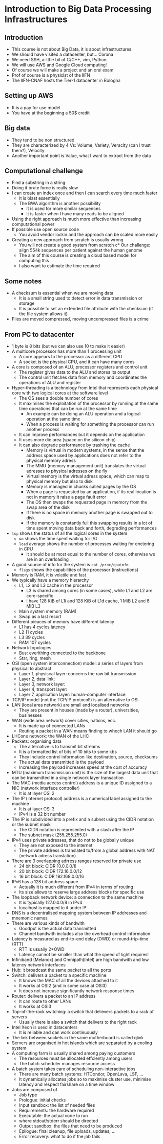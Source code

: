 # Introduction to Big Data Processing Infrastructures

## Introduction
* This course is not about Big Data, it is about infrastructures
* We should have visited a datacenter, but... Corona
* We need SSH, a little bit of C/C++, vim, Python
* We will use AWS and Google Cloud computing!
* Of course we will make a project and an oral exam
* Prof of course is a physicist of the IIFN
* The IIFN-CNAF hosts the Tier-1 datacenter in Bologna

## Setting up AWS
* It is a pay for use model
* You have at the beginning a 50\$ credit

## Big data
* They tend to be non structured
* They are characterized by 4 Vs: Volume, Variety, Veracity (can I trust them?), Velocity
* Another important point is Value, what I want to extract from the data

## Computational challenge
* Find a substring in a string
* Doing it brute force is really slow
* I can create an index once and then I can search every time much faster
	* It is blast essentially
	* The BWA algorithm is another possibility
		* It is used for more similar sequences
		* It is faster when I have many reads to be aligned
* Using the right approach is much more effective than increasing computational power
* If possible use open source code
	* You avoid vendor lockin and the approach can be scaled more easily
* Creating a new approach from scratch is usually wrong
	* You will not create a good system from scratch
 c* Our challenge: align 554k sequences per patient against the human genome
	* The aim of this course is creating a cloud based model for computing this
	* I also want to estimate the time required

## Some notes
* A checksum is essential when we are moving data
	* It is a small string used to detect error in data transmission or storage
	* It is possible to set an extended file attribute with the checksum (if the file system allows it)
* Files are moved compressed, moving uncompressed files is a crime

## From PC to datacenter
* 1 byte is 8 bits (but we can also use 10 to make it easier)
* A multicore processor has more than 1 processing unit
	* A core appears to the processor as a different CPU
	* A socket is the physical CPU, and it can have many cores
* A core is composed of an ALU, processor registers and control unit
	* The register gives data to the ALU and stores its output
	* The control unit fetches data from memory and coordinates the operations of ALU and register
* Hyper-threading is a technology from Intel that represents each physical core with two logical cores at the software level
	* The OS sees a double number of cores
	* It maximises the exploitation of the processor by running at the same time operations that can be run at the same time
		* An example can be doing an ALU operation and a logical operation at the same time
		* When a process is waiting for something the processor can run another process
	* It can improve performances but it depends on the application
	* It uses more die area (space on the silicon chip)
	* It can also degrade performance by trashing the cache
		* Memory is virtual in modern systems, in the sense that the address space used by applications does not refer to the physical memory adress
		* The MMU (memory management unit) translates the virtual adresses to physical adresses on the fly
		* Virtual memory is the virtual adress space, which can map to physical memory but also to disk
		* Memory is managed in chunks called pages by the OS
		* When a page is requested by an application, if its real location is not in memory it raise a page fault error
		* The OS then swaps the requested page in memory from the swap area of the disk
		* If there is no space in memory another page is swapped out to disk
		* If the memory is constantly full this swapping results in a lot of time spent moving data back and forth, degrading performances
* `top` shows the status of all the logical cores in the system
	* `wa` shows the time spent waiting for I/O
	* `load` average shows the number of processes waiting for enetering in CPU
		* It should be at most equal to the number of cores, otherwise we are in an overloading
* A good source of info for the system is `cat /proc/cpuinfo`
	* `flags` shows the capabilities of the processor (instructions)
* Memory is RAM, it is volatile and fast
* We typically have a memory hierarchy
	* L1, L2 and L3 cache in the processor
		* L3 is shared among cores (in some cases), while L1 and L2 are core-specific
		* I have 128 KiB of L1i and 128 KiB of L1d cache, 1 MiB L2 and 8 MiB L3
	* Main system memory (RAM)
	* Swap as a last resort
* Different pieaces of memory have different latency
	* L1 has 4 cycles latency
	* L2 11 cycles
	* L3 39 cycles
	* RAM 107 cycles
* Network topologies
	* Bus: everithing connected to the backbone
	* Star, ring, mesh
* OSI (open system interconnection) model: a series of layers from physical to abstract
	* Layer 1, physiscal layer: concerns the raw bit transmission
	* Layer 2, data link:
	* Layer 3, network layer:
	* Layer 4, transport layer:
	* Layer 7, application layer: human-computer interface
* TCP/IP model (not the TCP/IP protocol!) is an alternative to OSI
* LAN (local area network) are small and localised networks
	* They are present in houses (made by a router), universities, businesses
* WAN (wide area network) cover cities, nations, ecc.
	* It is made up of connected LANs
	* Routing a packet in a WAN means finding to whoch LAN it should go
* LHCone network: the WAN of the LHC
* Packets: organising data
	* The alternative is to transmit bit streams
	* It is a formatted list of bits of 10 bits to some kbs
	* They include control information like destination, source, checksums
	* The actual data transmitted is the payload
	* Increasing the payload increases speed at the cost of accuracy
* MTU (maximum transmission unit) is the size of the largest data unit that can be transmitted in a single network layer transaction
* The MAC (media access control) address is a unique ID assigned to a NIC (network interface controller)
	* It is at layer OSI 2
* The IP (internet protocol) address is a numerical label assigned to the machine
	* It is at layer OSI 3
	* IPv4 is a 32 bit number
* The IP is subdivided into a prefix and a subnet using the CIDR notation or the subnet mask
	* The CIDR notation is represented with a slash after the IP
	* The subnet mask (255.255.255.0)
* IPv4 uses private adresses, that do not to be globally unique
	* They are not exposed to the internet
	* The private address is translated to/from a global address with NAT (network adress translation)
* There are 3 overlapping adrress ranges reserved for private use
	* 24 bit block: CIDR 10.0.0.0/8
	* 20 bit block: CIDR 172.16.0.0/12
	* 16 bit block: CIDR 192.168.0.0/16
* IPv6 has a 128 bit address space
	* Actually it is much different from IPv4 in terms of routing
	* Its size allows to reserve large address blocks for specific use
* The loopback network device: a connection to the same machine
	* It is typically 127.0.0.0/8 in IPv4
	* localhost is mapped to it under IP
* DNS is a decentralised mapping system between IP addresses and mnemonic names 
* There are various kinds of bandwith
	* Goodput is the actual data transmitted
	* Channel bandwith includes also the overhead control information
* Latency is measured as end-to-end delay (OWD) or round-trip-time (RTT)
	* RTT is usually 2*OWD
	* Latency cannot be smaller than what the speed of light requires!
* Infiniband (Melanox) and Omnipath(Intel) are high bandwith and low latency network interfaces
* Hub: it broadcast the same packet to all the ports
* Switch: delivers a packet to a specific machine
	* It knows the MAC of all the devices attached to it 
	* It works at OSI2 (and in some case at OSI3)
	* It does not increase significantly network response times
* Router: delivers a packet to an IP address
	* It can route to other LANs
	* It works at OSI3
* Top-of-the-rack switching: a switch that delievers packets to a rack of servers
	* Usually there is also a switch that delivers to the right rack
* Intel Xeon is used in datacenters
	* It is reliable and can work continuously
* The link between sockets in the same motherboard is called qlink
* Servers are organised in hot islands which are separated by a cooling system
* A computing farm is usually shared among paying customers
	* The resources must be allocated effciently among users
	* The batch scheduler manages resource access
* A batch system takes care of scheduling non-interactive jobs
	* There are many batch systems: HTCondor, OpenLava, LSF, ...
	* It dynamically allocates jobs so to maximise cluster use, minimise latency and respect fairshare on a time window
* Jobs are composed of
	* Job type
	* Prologue: initial checks
	* Input sandbox: the list of needed files
	* Requirements: the hardware required
	* Executable: the actual code to run
	* where stdout/stderr should be directed
	* Output sandbox: the files that need to be produced
	* Epilogue: final cleanup, file uploads, updates, ...
	* Error recovery: what to do if the job fails

